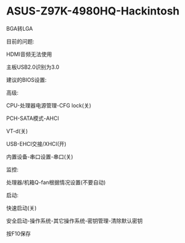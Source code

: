 # ASUS-Z97K-4980HQ-Hackintosh 
BGA转LGA

目前的问题:

HDMI音频无法使用

主板USB2.0识别为3.0

建议的BIOS设置:

高级:

CPU-处理器电源管理-CFG lock(关)

PCH-SATA模式-AHCI

VT-d(关)

USB-EHCI交接/XHCI(开)

内置设备-串口设置-串口(关)

监控:

处理器/机箱Q-fan根据情况设置(不要自动)

启动:

快速启动(关)

安全启动-操作系统-其它操作系统-密钥管理-清除默认密钥

按F10保存
